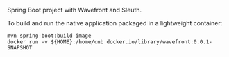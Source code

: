 Spring Boot project with Wavefront and Sleuth.

To build and run the native application packaged in a lightweight container:
```
mvn spring-boot:build-image
docker run -v ${HOME}:/home/cnb docker.io/library/wavefront:0.0.1-SNAPSHOT
```
